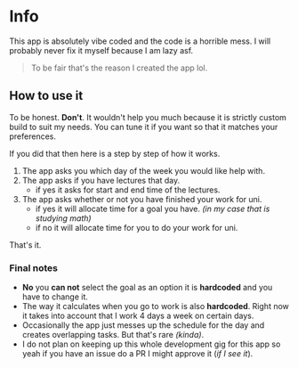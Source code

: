 # Info

This app is absolutely vibe coded and the code is a horrible mess. 
I will probably never fix it myself because I am lazy asf. 
> To be fair that's the reason I created the app lol.

## How to use it

To be honest. **Don't**. It wouldn't help you much because it is strictly custom build to suit my needs.
You can tune it if you want so that it matches your preferences.

If you did that then here is a step by step of how it works.

1. The app asks you which day of the week you would like help with.
2. The app asks if you have lectures that day.
   * if yes it asks for start and end time of the lectures.
3. The app asks whether or not you have finished your work for uni.
   * if yes it will allocate time for a goal you have. *(in my case that is studying math)*
   * if no it will allocate time for you to do your work for uni.

That's it.

### Final notes
 - **No** you **can not** select the goal as an option it is **hardcoded** and you have to change it.
 - The way it calculates when you go to work is also **hardcoded**. Right now it takes into account that I work 4 days a week on certain days.
 - Occasionally the app just messes up the schedule for the day and creates overlapping tasks. But that's rare *(kinda)*.
 - I do not plan on keeping up this whole development gig for this app so yeah if you have an issue do a PR I might approve it (*if I see it*).
